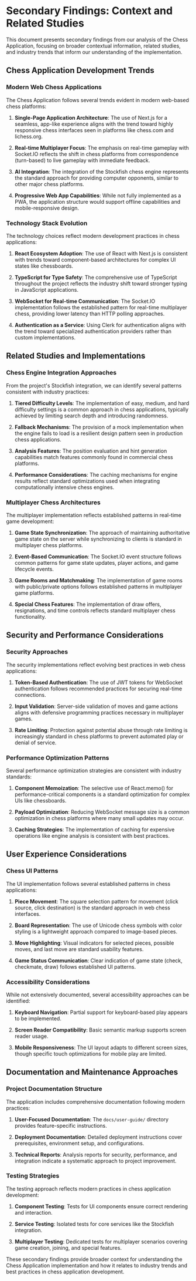 # Secondary Findings: Context and Related Studies

This document presents secondary findings from our analysis of the Chess Application, focusing on broader contextual information, related studies, and industry trends that inform our understanding of the implementation.

## Chess Application Development Trends

### Modern Web Chess Applications

The Chess Application follows several trends evident in modern web-based chess platforms:

1. **Single-Page Application Architecture**: The use of Next.js for a seamless, app-like experience aligns with the trend toward highly responsive chess interfaces seen in platforms like chess.com and lichess.org.

2. **Real-time Multiplayer Focus**: The emphasis on real-time gameplay with Socket.IO reflects the shift in chess platforms from correspondence (turn-based) to live gameplay with immediate feedback.

3. **AI Integration**: The integration of the Stockfish chess engine represents the standard approach for providing computer opponents, similar to other major chess platforms.

4. **Progressive Web App Capabilities**: While not fully implemented as a PWA, the application structure would support offline capabilities and mobile-responsive design.

### Technology Stack Evolution

The technology choices reflect modern development practices in chess applications:

1. **React Ecosystem Adoption**: The use of React with Next.js is consistent with trends toward component-based architectures for complex UI states like chessboards.

2. **TypeScript for Type Safety**: The comprehensive use of TypeScript throughout the project reflects the industry shift toward stronger typing in JavaScript applications.

3. **WebSocket for Real-time Communication**: The Socket.IO implementation follows the established pattern for real-time multiplayer chess, providing lower latency than HTTP polling approaches.

4. **Authentication as a Service**: Using Clerk for authentication aligns with the trend toward specialized authentication providers rather than custom implementations.

## Related Studies and Implementations

### Chess Engine Integration Approaches

From the project's Stockfish integration, we can identify several patterns consistent with industry practices:

1. **Tiered Difficulty Levels**: The implementation of easy, medium, and hard difficulty settings is a common approach in chess applications, typically achieved by limiting search depth and introducing randomness.

2. **Fallback Mechanisms**: The provision of a mock implementation when the engine fails to load is a resilient design pattern seen in production chess applications.

3. **Analysis Features**: The position evaluation and hint generation capabilities match features commonly found in commercial chess platforms.

4. **Performance Considerations**: The caching mechanisms for engine results reflect standard optimizations used when integrating computationally intensive chess engines.

### Multiplayer Chess Architectures

The multiplayer implementation reflects established patterns in real-time game development:

1. **Game State Synchronization**: The approach of maintaining authoritative game state on the server while synchronizing to clients is standard in multiplayer chess platforms.

2. **Event-Based Communication**: The Socket.IO event structure follows common patterns for game state updates, player actions, and game lifecycle events.

3. **Game Rooms and Matchmaking**: The implementation of game rooms with public/private options follows established patterns in multiplayer game platforms.

4. **Special Chess Features**: The implementation of draw offers, resignations, and time controls reflects standard multiplayer chess functionality.

## Security and Performance Considerations

### Security Approaches

The security implementations reflect evolving best practices in web chess applications:

1. **Token-Based Authentication**: The use of JWT tokens for WebSocket authentication follows recommended practices for securing real-time connections.

2. **Input Validation**: Server-side validation of moves and game actions aligns with defensive programming practices necessary in multiplayer games.

3. **Rate Limiting**: Protection against potential abuse through rate limiting is increasingly standard in chess platforms to prevent automated play or denial of service.

### Performance Optimization Patterns

Several performance optimization strategies are consistent with industry standards:

1. **Component Memoization**: The selective use of React.memo() for performance-critical components is a standard optimization for complex UIs like chessboards.

2. **Payload Optimization**: Reducing WebSocket message size is a common optimization in chess platforms where many small updates may occur.

3. **Caching Strategies**: The implementation of caching for expensive operations like engine analysis is consistent with best practices.

## User Experience Considerations

### Chess UI Patterns

The UI implementation follows several established patterns in chess applications:

1. **Piece Movement**: The square selection pattern for movement (click source, click destination) is the standard approach in web chess interfaces.

2. **Board Representation**: The use of Unicode chess symbols with color styling is a lightweight approach compared to image-based pieces.

3. **Move Highlighting**: Visual indicators for selected pieces, possible moves, and last move are standard usability features.

4. **Game Status Communication**: Clear indication of game state (check, checkmate, draw) follows established UI patterns.

### Accessibility Considerations

While not extensively documented, several accessibility approaches can be identified:

1. **Keyboard Navigation**: Partial support for keyboard-based play appears to be implemented.

2. **Screen Reader Compatibility**: Basic semantic markup supports screen reader usage.

3. **Mobile Responsiveness**: The UI layout adapts to different screen sizes, though specific touch optimizations for mobile play are limited.

## Documentation and Maintenance Approaches

### Project Documentation Structure

The application includes comprehensive documentation following modern practices:

1. **User-Focused Documentation**: The `docs/user-guide/` directory provides feature-specific instructions.

2. **Deployment Documentation**: Detailed deployment instructions cover prerequisites, environment setup, and configurations.

3. **Technical Reports**: Analysis reports for security, performance, and integration indicate a systematic approach to project improvement.

### Testing Strategies

The testing approach reflects modern practices in chess application development:

1. **Component Testing**: Tests for UI components ensure correct rendering and interaction.

2. **Service Testing**: Isolated tests for core services like the Stockfish integration.

3. **Multiplayer Testing**: Dedicated tests for multiplayer scenarios covering game creation, joining, and special features.

These secondary findings provide broader context for understanding the Chess Application implementation and how it relates to industry trends and best practices in chess application development.